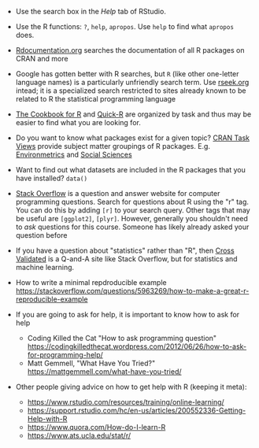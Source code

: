<!--
.. title: Getting Help with R
.. description: How to get help with R?
-->

- Use the search box in the *Help* tab of RStudio.

- Use the R functions: `?`, `help`, `apropos`. Use `help` to find what `apropos` does.

- [Rdocumentation.org](http://www.rdocumentation.org) searches the documentation of all R packages on CRAN and more

- Google has gotten better with R searches, but `R` (like other one-letter language names) is a particularly unfriendly search term.
  Use [rseek.org](http://rseek.org) intead; it is a specialized search restricted to sites already known to be related to R the statistical programming language

- [The Cookbook for R](https://www.cookbook-r.com) and [Quick-R](https://www.statmethods.net/) are organized by task and thus may be easier to find what you are looking for.

- Do you want to know what packages exist for a given topic? [CRAN Task Views](https://cran.r-project.org/web/views/) provide subject matter groupings of R packages.
  E.g. [Environmetrics](https://cran.r-project.org/web/views/Environmetrics.html) and [Social Sciences](https://cran.r-project.org/web/views/SocialSciences.html)

- Want to find out what datasets are included in the R packages that you have installed? `data()`

- [Stack Overflow](https://stackoverflow.com) is a question and answer website for computer programming questions. Search for questions about R using the "r" tag. You can do this by adding `[r]` to your search query. Other tags that may be useful are `[ggplot2]`, `[plyr]`. However, generally you shouldn't need to *ask* questions for this course. Someone has likely already asked your question before

- If you have a question about "statistics" rather than "R", then [Cross Validated](https://stats.stackexchange.com/) is a Q-and-A site like Stack Overflow, but for statistics and machine learning.

- How to write a minimal repdroducible example <https://stackoverflow.com/questions/5963269/how-to-make-a-great-r-reproducible-example>

- If you are going to ask for help, it is important to know how to ask for help

	- Coding Killed the Cat "How to ask programming question" <https://codingkilledthecat.wordpress.com/2012/06/26/how-to-ask-for-programming-help/>
	- Matt Gemmell, "What Have You Tried?" <https://mattgemmell.com/what-have-you-tried/>

- Other people giving advice on how to get help with R (keeping it meta):

    - <https://www.rstudio.com/resources/training/online-learning/>
    - <https://support.rstudio.com/hc/en-us/articles/200552336-Getting-Help-with-R>
    - <https://www.quora.com/How-do-I-learn-R>
	- <https://www.ats.ucla.edu/stat/r/>




